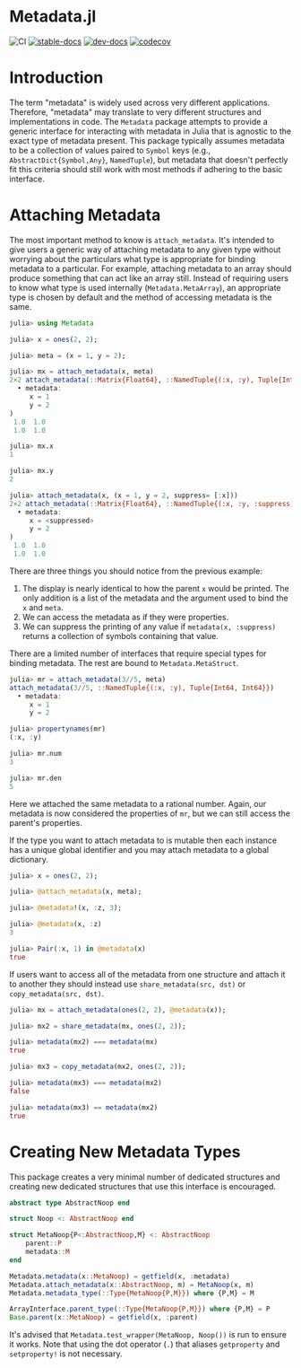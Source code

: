 # Metadata.jl

![CI](https://github.com/Tokazama/Metadata.jl/workflows/CI/badge.svg)
[![stable-docs](https://img.shields.io/badge/docs-stable-blue.svg)](https://Tokazama.github.io/Metadata.jl/stable)
[![dev-docs](https://img.shields.io/badge/docs-dev-blue.svg)](https://Tokazama.github.io/Metadata.jl/dev)
[![codecov](https://codecov.io/gh/Tokazama/Metadata.jl/branch/master/graph/badge.svg?token=hx7hbIIoxE)](https://codecov.io/gh/Tokazama/Metadata.jl)

# Introduction

The term "metadata" is widely used across very different applications.
Therefore, "metadata" may translate to very different structures and implementations in code.
The `Metadata` package attempts to provide a generic interface for interacting with metadata in Julia that is agnostic to the exact type of metadata present.
This package typically assumes metadata to be a collection of values paired to `Symbol` keys (e.g., `AbstractDict{Symbol,Any}`, `NamedTuple`), but metadata that doesn't perfectly fit this criteria should still work with most methods if adhering to the basic interface.

# Attaching Metadata

The most important method to know is `attach_metadata`.
It's intended to give users a generic way of attaching metadata to any given type without worrying about the particulars what type is appropriate for binding metadata to a particular.
For example, attaching metadata to an array should produce something that can act like an array still.
Instead of requiring users to know what type is used internally (`Metadata.MetaArray`), an appropriate type is chosen by default and the method of accessing metadata is the same.
```julia
julia> using Metadata

julia> x = ones(2, 2);

julia> meta = (x = 1, y = 2);

julia> mx = attach_metadata(x, meta)
2×2 attach_metadata(::Matrix{Float64}, ::NamedTuple{(:x, :y), Tuple{Int64, Int64}}
  • metadata:
     x = 1
     y = 2
)
 1.0  1.0
 1.0  1.0

julia> mx.x
1

julia> mx.y
2

julia> attach_metadata(x, (x = 1, y = 2, suppress= [:x]))
2×2 attach_metadata(::Matrix{Float64}, ::NamedTuple{(:x, :y, :suppress), Tuple{Int64, Int64, Vector{Symbol}}}
  • metadata:
     x = <suppressed>
     y = 2
)
 1.0  1.0
 1.0  1.0

```

There are three things you should notice from the previous example:
1. The display is nearly identical to how the parent `x` would be printed. The only addition is a list of the metadata and the argument used to bind the `x` and `meta`.
2. We can access the metadata as if they were properties.
3. We can suppress the printing of any value if `metadata(x, :suppress)` returns a collection of symbols containing that value.

There are a limited number of interfaces that require special types for binding metadata.
The rest are bound to `Metadata.MetaStruct`.
```julia
julia> mr = attach_metadata(3//5, meta)
attach_metadata(3//5, ::NamedTuple{(:x, :y), Tuple{Int64, Int64}})
  • metadata:
     x = 1
     y = 2

julia> propertynames(mr)
(:x, :y)

julia> mr.num
3

julia> mr.den
5
```
Here we attached the same metadata to a rational number.
Again, our metadata is now considered the properties of `mr`, but we can still access the parent's properties.

If the type you want to attach metadata to is mutable then each instance has a unique global identifier and you may attach metadata to a global dictionary.
```julia
julia> x = ones(2, 2);

julia> @attach_metadata(x, meta);

julia> @metadata!(x, :z, 3);

julia> @metadata(x, :z)
3

julia> Pair(:x, 1) in @metadata(x)
true
```

If users want to access all of the metadata from one structure and attach it to another they should instead use `share_metadata(src, dst)` or `copy_metadata(src, dst)`.
```julia
julia> mx = attach_metadata(ones(2, 2), @metadata(x));

julia> mx2 = share_metadata(mx, ones(2, 2));

julia> metadata(mx2) === metadata(mx)
true

julia> mx3 = copy_metadata(mx2, ones(2, 2));

julia> metadata(mx3) === metadata(mx2)
false

julia> metadata(mx3) == metadata(mx2)
true
```

# Creating New Metadata Types

This package creates a very minimal number of dedicated structures and creating new dedicated structures that use this interface is encouraged.
```julia
abstract type AbstractNoop end

struct Noop <: AbstractNoop end

struct MetaNoop{P<:AbstractNoop,M} <: AbstractNoop
    parent::P
    metadata::M
end

Metadata.metadata(x::MetaNoop) = getfield(x, :metadata)
Metadata.attach_metadata(x::AbstractNoop, m) = MetaNoop(x, m)
Metadata.metadata_type(::Type{MetaNoop{P,M}}) where {P,M} = M

ArrayInterface.parent_type(::Type{MetaNoop{P,M}}) where {P,M} = P
Base.parent(x::MetaNoop) = getfield(x, :parent)
```

It's advised that `Metadata.test_wrapper(MetaNoop, Noop())` is run to ensure it works.
Note that using the dot operator (`.`) that aliases `getproperty` and `setproperty!` is not necessary.

